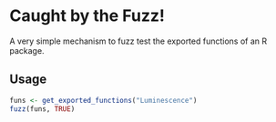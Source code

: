 # Caught by the Fuzz!

A very simple mechanism to fuzz test the exported functions of an R package.

## Usage

```R
funs <- get_exported_functions("Luminescence")
fuzz(funs, TRUE)
```
